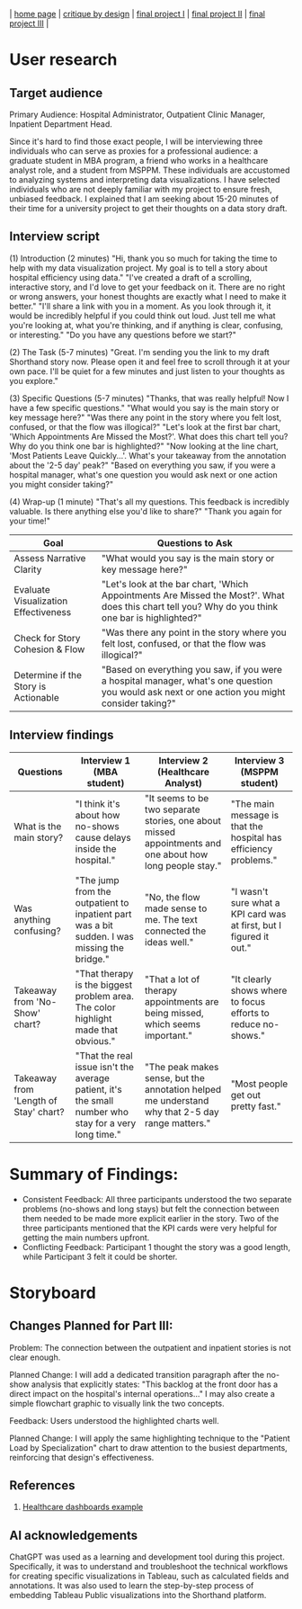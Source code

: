 | [home page](https://ssuriyapriya.github.io/Suriyapriya-s-Data-Viz-Portfolio/) | [critique by design](critique-by-design) | [final project I](final-project-part-one.md) | [final project II](final-project-part-two.md) | [final project III](final-project-part-three) |

# User research 

## Target audience

Primary Audience: Hospital Administrator, Outpatient Clinic Manager, Inpatient Department Head.

Since it's hard to find those exact people, I will be interviewing three individuals who can serve as proxies for a professional audience: a graduate student in MBA program, a friend who works in a healthcare analyst role, and a student from MSPPM. These individuals are accustomed to analyzing systems and interpreting data visualizations. I have selected individuals who are not deeply familiar with my project to ensure fresh, unbiased feedback. I explained that I am seeking about 15-20 minutes of their time for a university project to get their thoughts on a data story draft.

## Interview script

(1) Introduction (2 minutes)
"Hi, thank you so much for taking the time to help with my data visualization project. My goal is to tell a story about hospital efficiency using data."
"I've created a draft of a scrolling, interactive story, and I'd love to get your feedback on it. There are no right or wrong answers, your honest thoughts are exactly what I need to make it better."
"I'll share a link with you in a moment. As you look through it, it would be incredibly helpful if you could think out loud. Just tell me what you're looking at, what you're thinking, and if anything is clear, confusing, or interesting."
"Do you have any questions before we start?"

(2) The Task (5-7 minutes)
"Great. I'm sending you the link to my draft Shorthand story now. Please open it and feel free to scroll through it at your own pace. I'll be quiet for a few minutes and just listen to your thoughts as you explore."

(3) Specific Questions (5-7 minutes)
"Thanks, that was really helpful! Now I have a few specific questions."
"What would you say is the main story or key message here?" 
"Was there any point in the story where you felt lost, confused, or that the flow was illogical?"
"Let's look at the first bar chart, 'Which Appointments Are Missed the Most?'. What does this chart tell you? Why do you think one bar is highlighted?"
"Now looking at the line chart, 'Most Patients Leave Quickly...'. What's your takeaway from the annotation about the '2-5 day' peak?"
"Based on everything you saw, if you were a hospital manager, what's one question you would ask next or one action you might consider taking?" 

(4) Wrap-up (1 minute)
"That's all my questions. This feedback is incredibly valuable. Is there anything else you'd like to share?"
"Thank you again for your time!"


| Goal | Questions to Ask |
|------|------------------|
|  Assess Narrative Clarity    |    "What would you say is the main story or key message here?"              |
|  Evaluate Visualization Effectiveness    |     "Let's look at the bar chart, 'Which Appointments Are Missed the Most?'. What does this chart tell you? Why do you think one bar is highlighted?"              |
|  Check for Story Cohesion & Flow    |    "Was there any point in the story where you felt lost, confused, or that the flow was illogical?"              |
|  Determine if the Story is Actionable    |  "Based on everything you saw, if you were a hospital manager, what's one question you would ask next or one action you might consider taking?"                |


## Interview findings

| Questions               | Interview 1 (MBA student) | Interview 2 (Healthcare Analyst)| Interview 3 (MSPPM student) |
|-------------------------|--------------------------------|-------------|-------------|
| What is the main story? |"I think it's about how no-shows cause delays inside the hospital."       |    "It seems to be two separate stories, one about missed appointments and one about how long people stay."         |       "The main message is that the hospital has efficiency problems."      |
|       Was anything confusing?                  |        "The jump from the outpatient to inpatient part was a bit sudden. I was missing the bridge."                        |        "No, the flow made sense to me. The text connected the ideas well."     |       "I wasn't sure what a KPI card was at first, but I figured it out."      |
|           Takeaway from 'No-Show' chart?              |   "That therapy is the biggest problem area. The color highlight made that obvious."                             |      "That a lot of therapy appointments are being missed, which seems important."       |  "It clearly shows where to focus efforts to reduce no-shows."|
|         Takeaway from 'Length of Stay' chart?                |           "That the real issue isn't the average patient, it's the small number who stay for a very long time."                     |      "The peak makes sense, but the annotation helped me understand why that 2-5 day range matters."       |    "Most people get out pretty fast."         |

# Summary of Findings:
- Consistent Feedback: All three participants understood the two separate problems (no-shows and long stays) but felt the connection between them needed to be made more explicit earlier in the story. Two of the three participants mentioned that the KPI cards were very helpful for getting the main numbers upfront.
- Conflicting Feedback: Participant 1 thought the story was a good length, while Participant 3 felt it could be shorter.

# Storyboard


## Changes Planned for Part III:
Problem: The connection between the outpatient and inpatient stories is not clear enough.

Planned Change: I will add a dedicated transition paragraph after the no-show analysis that explicitly states: "This backlog at the front door has a direct impact on the hospital's internal operations..." I may also create a simple flowchart graphic to visually link the two concepts.

Feedback: Users understood the highlighted charts well.

Planned Change: I will apply the same highlighting technique to the "Patient Load by Specialization" chart to draw attention to the busiest departments, reinforcing that design's effectiveness.

## References
1. [Healthcare dashboards example](https://www.gooddata.com/blog/healthcare-dashboards-examples-use-cases-and-benefits/)

## AI acknowledgements
ChatGPT was used as a learning and development tool during this project. Specifically, it was to understand and troubleshoot the technical workflows for creating specific visualizations in Tableau, such as calculated fields and annotations. It was also used to learn the step-by-step process of embedding Tableau Public visualizations into the Shorthand platform.
